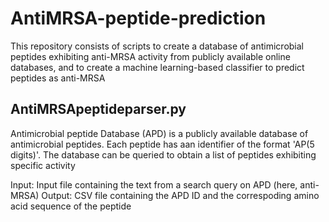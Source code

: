 # AntiMRSA-peptide-prediction
This repository consists of scripts to create a database of antimicrobial peptides exhibiting anti-MRSA activity from publicly available online databases, and to create a machine learning-based classifier to predict peptides as anti-MRSA

## AntiMRSApeptideparser.py
Antimicrobial peptide Database (APD) is a publicly available database of antimicrobial peptides. Each peptide has aan identifier of the format 'AP(5 digits)'. The database can be queried to obtain a list of peptides exhibiting specific activity

Input: Input file containing the text from a search query on APD (here, anti-MRSA)
Output: CSV file containing the APD ID and the correspoding amino acid sequence of the peptide
